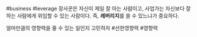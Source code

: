 #business #leverage
장사꾼은 자신이 제일 잘 아는 사람이고, 사업가는 자신보다 잘 하는 사람에게 위임할 수 있는 사람이다. 즉, **레버리지**를 쓸 수 있느냐가 중요하다.

얼마만큼의 영향력을 줄 수 있는 일인지 고민하자 #선한영향력 #영향력
